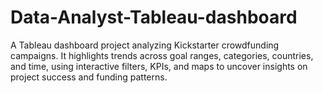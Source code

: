 # Data-Analyst-Tableau-dashboard
A Tableau dashboard project analyzing Kickstarter crowdfunding campaigns. It highlights trends across goal ranges, categories, countries, and time, using interactive filters, KPIs, and maps to uncover insights on project success and funding patterns.
